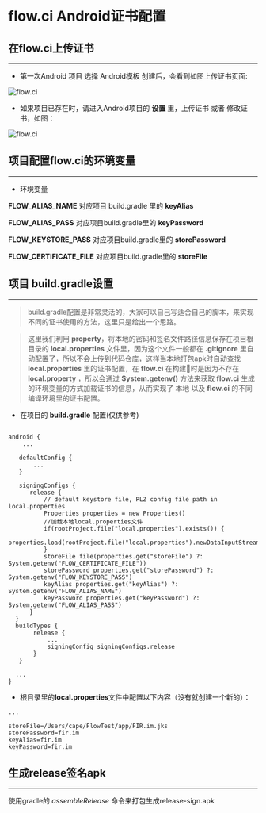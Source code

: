 # flow.ci Android证书配置

## 在**flow.ci**上传证书
---
* 第一次Android 项目 选择 Android模板 创建后，会看到如图上传证书页面:

 ![flow.ci](http://firimg.fir.im/2016-11-08-DingTalk20161108104720.png)

* 如果项目已存在时，请进入Android项目的 **设置** 里，上传证书 或者 修改证书，如图：

 ![flow.ci](http://firimg.fir.im/2016-11-08-DingTalk20161108113025.png)

## 项目配置**flow.ci**的环境变量
---

* 环境变量

 **FLOW_ALIAS_NAME** 对应项目 build.gradle 里的 **keyAlias**

 **FLOW_ALIAS_PASS** 对应项目build.gradle里的 **keyPassword**

 **FLOW_KEYSTORE_PASS** 对应项目build.gradle里的 **storePassword**

 **FLOW_CERTIFICATE_FILE** 对应项目build.gradle里的 **storeFile**


## 项目 **build.gradle**设置
---

> build.gradle配置是非常灵活的，大家可以自己写适合自己的脚本，来实现不同的证书使用的方法，这里只是给出一个思路。

> 这里我们利用 **property**，将本地的密码和签名文件路径信息保存在项目根目录的 **local.properties** 文件里，因为这个文件一般都在 **.gitignore** 里自动配置了，所以不会上传到代码仓库，这样当本地打包apk时自动查找 **local.properties** 里的证书配置，在 **flow.ci** 在构建时是因为不存在 **local.property** ，所以会通过 **System.getenv()** 方法来获取 **flow.ci** 生成的环境变量的方式加载证书的信息，从而实现了 本地 以及 **flow.ci** 的不同编译环境里的证书配置。

* 在项目的 **build.gradle** 配置(仅供参考)

 ```

 android {
     ...

    defaultConfig {
        ...
    }

    signingConfigs {
       release {
           // default keystore file, PLZ config file path in local.properties
           Properties properties = new Properties()
           //加载本地local.properties文件
           if(rootProject.file("local.properties").exists()) {
               properties.load(rootProject.file("local.properties").newDataInputStream())
           }
           storeFile file(properties.get("storeFile") ?: System.getenv("FLOW_CERTIFICATE_FILE"))
           storePassword properties.get("storePassword") ?: System.getenv("FLOW_KEYSTORE_PASS")
           keyAlias properties.get("keyAlias") ?: System.getenv("FLOW_ALIAS_NAME")
           keyPassword properties.get("keyPassword") ?: System.getenv("FLOW_ALIAS_PASS")
       }
   }
   buildTypes {
        release {
            ...
            signingConfig signingConfigs.release
        }
    }

   ...
 }

 ```


* 根目录里的**local.properties**文件中配置以下内容（没有就创建一个新的）：

 ```
 ...

 storeFile=/Users/cape/FlowTest/app/FIR.im.jks
 storePassword=fir.im
 keyAlias=fir.im
 keyPassword=fir.im
 ```

## 生成release签名apk
---

使用gradle的 *assembleRelease* 命令来打包生成release-sign.apk
